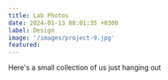 ```yaml
---
title: Lab Photos 
date: 2024-01-13 08:01:35 +0300
label: Design
image: '/images/project-9.jpg'
featured:
---
```

Here's a small collection of us just hanging out
